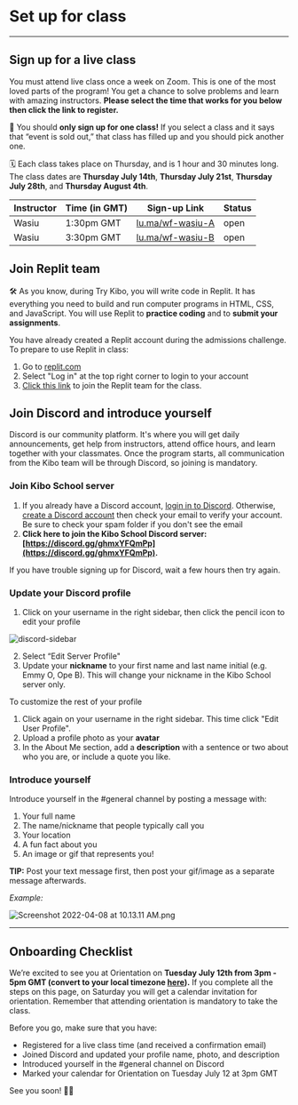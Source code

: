 # Set up for class

---

## Sign up for a live class

You must attend live class once a week on Zoom. This is one of the most loved parts of the program! You get a chance to solve problems and learn with amazing instructors. **Please select the time that works for you below then click the link to register.** 

<aside>


📢 You should **only sign up for one class!** If you select a class and it says that “event is sold out,” that class has filled up and you should pick another one.

🗓️ Each class takes place on Thursday, and is 1 hour and 30 minutes long. The class dates are **Thursday July 14th**, **Thursday July 21st**, **Thursday July 28th**, and **Thursday August 4th**.

</aside>

>

| Instructor | Time (in GMT) | Sign-up Link | Status |
| --- | --- | --- | --- |
| Wasiu | 1:30pm GMT | <a href="https://lu.ma/wf-wasiu-A" target="_blank"> lu.ma/wf-wasiu-A</a> | open |
| Wasiu | 3:30pm GMT | <a href="https://lu.ma/wf-wasiu-B" target="_blank"> lu.ma/wf-wasiu-B</a> | open|

>

## Join Replit team
<aside>

🛠️ As you know, during Try Kibo, you will write code in Replit. It has everything you need to build and run computer programs in HTML, CSS, and JavaScript. You will use Replit to **practice coding** and to **submit your assignments**.

</aside>

You have already created a Replit account during the admissions challenge. To prepare to use Replit in class:

1. Go to [replit.com](https://replit.com)
2. Select "Log in" at the top right corner to login to your account
3. [Click this link](https://replit.com/teams/join/paxrvpstiwxhfotukkmarthkpaiapjmk-web-foundations-july-2022) to join the Replit team for the class. 

## Join Discord and introduce yourself

Discord is our community platform. It's where you will get daily announcements, get help from instructors, attend office hours, and learn together with your classmates. Once the program starts, all communication from the Kibo team will be through Discord, so joining is mandatory. 

### Join Kibo School server
1. If you already have a Discord account, [login in to Discord](https://discord.com/login). Otherwise, [create a Discord account](https://discord.com/register?redirect_to=%2Flogin) then check your email to verify your account. Be sure to check your spam folder if you don't see the email
2. **Click here to join the Kibo School Discord server: [https://discord.gg/ghmxYFQmPp](https://discord.gg/ghmxYFQmPp).** 

If you have trouble signing up for Discord, wait a few hours then try again. 

### Update your Discord profile

1. Click on your username in the right sidebar, then click the pencil icon to edit your profile

![discord-sidebar](https://user-images.githubusercontent.com/3818920/177379432-e2997c28-f0e8-4687-9d9b-4f4cdca0aa72.png)

2. Select “Edit Server Profile"
3. Update your **nickname** to your first name and last name initial (e.g. Emmy O, Ope B). This will change your nickname in the Kibo School server only.

To customize the rest of your profile
1. Click again on your username in the right sidebar. This time click "Edit User Profile".
2. Upload a profile photo as your **avatar**
3. In the About Me section, add a **description** with a sentence or two about who you are, or include a quote you like.

### Introduce yourself

Introduce yourself in the #general channel by posting a message with:

1. Your full name
2. The name/nickname that people typically call you
3.  Your location
4. A fun fact about you
5. An image or gif that represents you!

**TIP:** Post your text message first, then post your gif/image as a separate message afterwards.

*Example:*

![Screenshot 2022-04-08 at 10.13.11 AM.png](/web-foundations-july-2022/try-kibo-onboarding/screenshot-2022-04-08-at-10.13.11-am.png)

---

## Onboarding Checklist

We’re excited to see you at Orientation on **Tuesday July 12th from 3pm - 5pm GMT (convert to your local timezone <a href="https://www.timeanddate.com/worldclock/converter.html?iso=20220712T150000&p1=tz_gmt" target="_blank">here</a>).** If you complete all the steps on this page, on Saturday you will get a calendar invitation for orientation. Remember that attending orientation is mandatory to take the class.

Before you go, make sure that you have:

- Registered for a live class time (and received a confirmation email)
- Joined Discord and updated your profile name, photo, and description
- Introduced yourself in the #general channel on Discord
- Marked your calendar for Orientation on Tuesday July 12 at 3pm GMT

 See you soon! 🎉🎉
